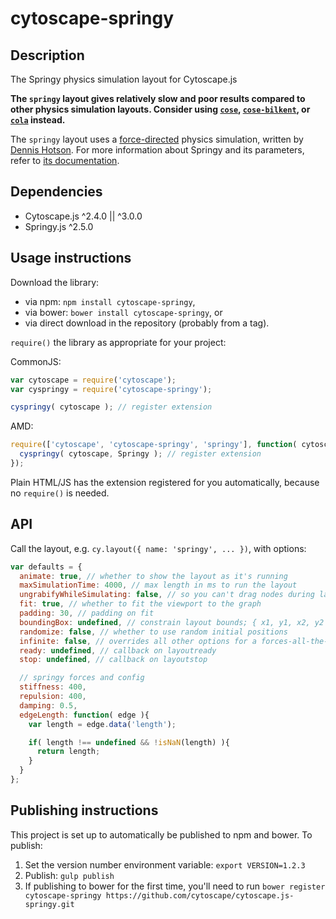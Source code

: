 cytoscape-springy
================================================================================


## Description

The Springy physics simulation layout for Cytoscape.js

**The `springy` layout gives relatively slow and poor results compared to other physics simulation layouts.  Consider using [`cose`](http://js.cytoscape.org/#layouts/cose), [`cose-bilkent`](https://github.com/cytoscape/cytoscape.js-cose-bilkent), or [`cola`](https://github.com/cytoscape/cytoscape.js-cola) instead.**

The `springy` layout uses a [force-directed](http://en.wikipedia.org/wiki/Force-directed_graph_drawing) physics simulation, written by [Dennis Hotson](http://dhotson.tumblr.com/).  For more information about Springy and its parameters, refer to [its documentation](http://getspringy.com).


## Dependencies

 * Cytoscape.js ^2.4.0 || ^3.0.0
 * Springy.js ^2.5.0


## Usage instructions

Download the library:
 * via npm: `npm install cytoscape-springy`,
 * via bower: `bower install cytoscape-springy`, or
 * via direct download in the repository (probably from a tag).

`require()` the library as appropriate for your project:

CommonJS:
```js
var cytoscape = require('cytoscape');
var cyspringy = require('cytoscape-springy');

cyspringy( cytoscape ); // register extension
```

AMD:
```js
require(['cytoscape', 'cytoscape-springy', 'springy'], function( cytoscape, cyspringy, Springy ){
  cyspringy( cytoscape, Springy ); // register extension
});
```

Plain HTML/JS has the extension registered for you automatically, because no `require()` is needed.


## API

Call the layout, e.g. `cy.layout({ name: 'springy', ... })`, with options:

```js
var defaults = {
  animate: true, // whether to show the layout as it's running
  maxSimulationTime: 4000, // max length in ms to run the layout
  ungrabifyWhileSimulating: false, // so you can't drag nodes during layout
  fit: true, // whether to fit the viewport to the graph
  padding: 30, // padding on fit
  boundingBox: undefined, // constrain layout bounds; { x1, y1, x2, y2 } or { x1, y1, w, h }
  randomize: false, // whether to use random initial positions
  infinite: false, // overrides all other options for a forces-all-the-time mode
  ready: undefined, // callback on layoutready
  stop: undefined, // callback on layoutstop

  // springy forces and config
  stiffness: 400,
  repulsion: 400,
  damping: 0.5,
  edgeLength: function( edge ){
    var length = edge.data('length');

    if( length !== undefined && !isNaN(length) ){
      return length;
    }
  }
};
```


## Publishing instructions

This project is set up to automatically be published to npm and bower.  To publish:

1. Set the version number environment variable: `export VERSION=1.2.3`
1. Publish: `gulp publish`
1. If publishing to bower for the first time, you'll need to run `bower register cytoscape-springy https://github.com/cytoscape/cytoscape.js-springy.git`
